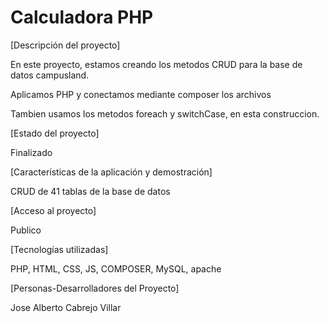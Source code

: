 # Calculadora PHP

[Descripción del proyecto]

En este proyecto, estamos creando los metodos CRUD para la base de datos campusland.

Aplicamos PHP y conectamos mediante composer los archivos

Tambien usamos los metodos foreach y switchCase, en esta construccion.

[Estado del proyecto]

Finalizado

[Características de la aplicación y demostración]

CRUD de 41 tablas de la base de datos

[Acceso al proyecto]

Publico

[Tecnologías utilizadas]

PHP, HTML, CSS, JS, COMPOSER, MySQL, apache

[Personas-Desarrolladores del Proyecto]

Jose Alberto Cabrejo Villar